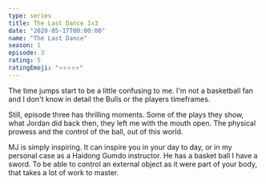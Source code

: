 ```yaml
---
type: series
title: The Last Dance 1x3
date: "2020-05-17T00:00:00"
name: "The Last Dance"
season: 1
episode: 3
rating: 5
ratingEmoji: "⭐️⭐️⭐️⭐️⭐️"
---
```


The time jumps start to be a little confusing to me. I'm not a basketball fan and I don't know in detail the Bulls or the players timeframes.

Still, episode three has thrilling moments. Some of the plays they show, what Jordan did back then, they left me with the mouth open. The physical prowess and the control of the ball, out of this world.

MJ is simply inspiring. It can inspire you in your day to day, or in my personal case as a Haidong Gumdo instructor. He has a basket ball I have a sword. To be able to control an external object as it were part of your body, that takes a lot of work to master.

